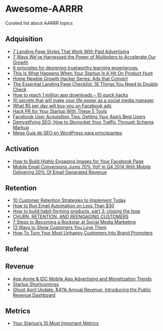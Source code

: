 # Awesome-AARRR
Curated list about AARRR topics

## Adquisition
 - [7 Landing Page Styles That Work With Paid Advertising](http://www.adbeat.com/blog/7-landing-page-styles-that-work-with-paid-advertising)
 - [7 Ways We’ve Harnessed the Power of Multipliers to Accelerate Our Growth](https://www.groovehq.com/blog/business-growth-multipliers)
 - [6 principles for designing trustworthy learning experiences.](https://medium.com/@manicho/6-principles-for-designing-delightful-learning-experiences-d93dc534881d)
 - [This Is What Happens When Your Startup Is A Hit On Product Hunt](http://www.fastcolabs.com/3039025/this-is-what-happens-when-your-startup-is-a-hit-on-product-hunt)
 - [Home
Newbie Growth Hacker Series: Ads that Convert](http://blog.crazyegg.com/2014/10/31/newbie-growth-hacker-series-ads/)
 - [The Essential Landing Page Checklist: 16 Things You Need to Double Check](http://blog.hubspot.com/marketing/landing-page-checklist)
 - [How to reach 1 million app downloads – 10 quick hacks
](http://yourstory.com/2015/05/10-quick-hacks/)
 - [10 secrets that will make your life easier as a social media manager](http://thenextweb.com/socialmedia/2015/05/31/10-secrets-that-will-make-your-life-easier-as-a-social-media-manager/)
 - [What $5 per day will buy you on Facebook ads](http://thenextweb.com/socialmedia/2015/05/31/what-5-per-day-will-buy-you-on-facebook-ads/)
 - [Hack PR for Your Startup With These 5 Tools](http://www.entrepreneur.com/article/247241)
 - [Facebook User Acquisition Tips: Getting Your App’s Best Users](http://blog.appannie.com/facebook-ads-tips-getting-your-apps-best-users/)
 - [Demystifying SEO: How to Skyrocket Your Traffic Through Schema Markup](http://www.quicksprout.com/2015/09/11/how-to-skyrocket-your-rankings-overnight-by-implementing-schema-markup/)
 - [Mega Guía de SEO en WordPress para principiantes](http://diseñocreativo.com/seo-en-wordpress-para-principiantes/)

## Activation
 - [How to Build Highly Engaging Images for Your Facebook Page](http://www.digitalmarketer.com/engaging-images-facebook-page)
 - [Mobile Email Conversions Jump 70% YoY In Q4 2014 With Mobile Delivering 20% Of Email Generated Revenue](http://marketingland.com/mobile-email-conversions-jump-70-yoy-in-q4-2014-with-mobile-delivering-20-of-email-generated-revenue-report-123373)

## Retention

- [10 Customer Retention Strategies to Implement Today](https://www.groovehq.com/support/customer-retention-strategies)
- [How to Run Email Automation on Less Than $30](http://www.matthewbarby.com/email-automation/)
- [How to build habit-forming products, part 3: closing the loop](http://blog.invisionapp.com/how-to-build-habit-forming-products-part-3-closing-the-loop/)
- [CHURN, RETENTION, AND REENGAGING CUSTOMERS](http://blog.intercom.io/churn-retention-and-reengaging-customers/)
- [7 Steps to Becoming a Rockstar at Social Media Marketing](http://www.jeffbullas.com/2014/10/30/7-steps-to-becoming-a-rockstar-at-social-media-marketing/)
- [13 Ways to Show Customers You Love Them](http://www.entrepreneur.com/article/246505)
- [How To Turn Your Most Unhappy Customers Into Brand Promoters](https://www.groovehq.com/support/dealing-with-unhappy-customers)

## Referal

## Revenue
 - [App Annie & IDC Mobile App Advertising and Monetization Trends](http://blog.appannie.com/mobile-app-advertising-and-monetization-trends-2013-2018)
 - [Startup Shortcomings](https://www.groovehq.com/support/startup-shortcomings)
 - [Ghost April Update: $411k Annual Revenue, Introducing the Public Revenue Dashboard](http://blog.ghost.org/april-2015-update/)

## Metrics
 - [Your Startup’s 10 Most Important Metrics](http://tomtunguz.com/your-startups-10-most-important-metrics/)
